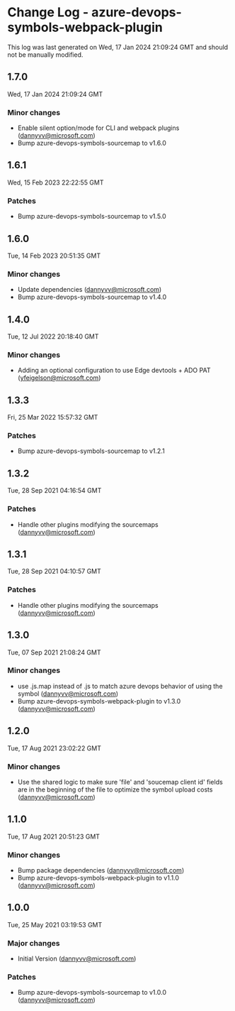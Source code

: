 # Change Log - azure-devops-symbols-webpack-plugin

This log was last generated on Wed, 17 Jan 2024 21:09:24 GMT and should not be manually modified.

<!-- Start content -->

## 1.7.0

Wed, 17 Jan 2024 21:09:24 GMT

### Minor changes

- Enable silent option/mode for CLI and webpack plugins (dannyvv@microsoft.com)
- Bump azure-devops-symbols-sourcemap to v1.6.0

## 1.6.1

Wed, 15 Feb 2023 22:22:55 GMT

### Patches

- Bump azure-devops-symbols-sourcemap to v1.5.0

## 1.6.0

Tue, 14 Feb 2023 20:51:35 GMT

### Minor changes

- Update dependencies (dannyvv@microsoft.com)
- Bump azure-devops-symbols-sourcemap to v1.4.0

## 1.4.0

Tue, 12 Jul 2022 20:18:40 GMT

### Minor changes

- Adding an optional configuration to use Edge devtools + ADO PAT (yfeigelson@microsoft.com)

## 1.3.3

Fri, 25 Mar 2022 15:57:32 GMT

### Patches

- Bump azure-devops-symbols-sourcemap to v1.2.1

## 1.3.2

Tue, 28 Sep 2021 04:16:54 GMT

### Patches

- Handle other plugins modifying the sourcemaps (dannyvv@microsoft.com)

## 1.3.1

Tue, 28 Sep 2021 04:10:57 GMT

### Patches

- Handle other plugins modifying the sourcemaps (dannyvv@microsoft.com)

## 1.3.0

Tue, 07 Sep 2021 21:08:24 GMT

### Minor changes

- use .js.map instead of .js to match azure devops behavior of using the symbol (dannyvv@microsoft.com)
- Bump azure-devops-symbols-webpack-plugin to v1.3.0 (dannyvv@microsoft.com)

## 1.2.0

Tue, 17 Aug 2021 23:02:22 GMT

### Minor changes

- Use the shared logic to make sure 'file' and 'soucemap client id' fields are in the beginning of the file to optimize the symbol upload costs (dannyvv@microsoft.com)

## 1.1.0

Tue, 17 Aug 2021 20:51:23 GMT

### Minor changes

- Bump package dependencies (dannyvv@microsoft.com)
- Bump azure-devops-symbols-webpack-plugin to v1.1.0 (dannyvv@microsoft.com)

## 1.0.0

Tue, 25 May 2021 03:19:53 GMT

### Major changes

- Initial Version (dannyvv@microsoft.com)

### Patches

- Bump azure-devops-symbols-sourcemap to v1.0.0 (dannyvv@microsoft.com)
